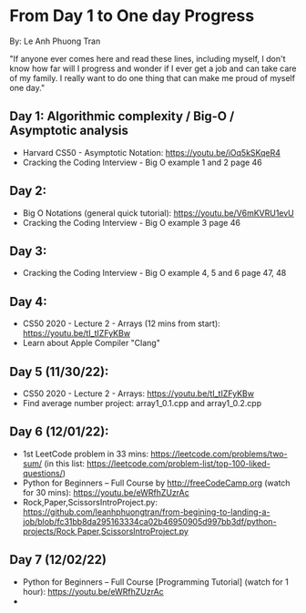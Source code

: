 # From Day 1 to One day Progress

By: Le Anh Phuong Tran

"If anyone ever comes here and read these lines, including myself, I don't know how far will I progress and wonder if I ever get a job and can take care of my family. I really want to do one thing that can make me proud of myself one day."

## Day 1: Algorithmic complexity / Big-O / Asymptotic analysis
- Harvard CS50 - Asymptotic Notation: https://youtu.be/iOq5kSKqeR4
- Cracking the Coding Interview - Big O example 1 and 2 page 46
  
## Day 2:
- Big O Notations (general quick tutorial): https://youtu.be/V6mKVRU1evU
- Cracking the Coding Interview - Big O example 3 page 46

## Day 3:
- Cracking the Coding Interview - Big O example 4, 5 and 6 page 47, 48

## Day 4:
- CS50 2020 - Lecture 2 - Arrays (12 mins from start): https://youtu.be/tI_tIZFyKBw
- Learn about Apple Compiler "Clang"

## Day 5 (11/30/22):
- CS50 2020 - Lecture 2 - Arrays: https://youtu.be/tI_tIZFyKBw
- Find average number project: array1_0.1.cpp and array1_0.2.cpp

## Day 6 (12/01/22):
- 1st LeetCode problem in 33 mins: https://leetcode.com/problems/two-sum/ (in this list: https://leetcode.com/problem-list/top-100-liked-questions/)
- Python for Beginners – Full Course by http://freeCodeCamp.org (watch for 30 mins): https://youtu.be/eWRfhZUzrAc
- Rock,Paper,ScissorsIntroProject.py: https://github.com/leanhphuongtran/from-begining-to-landing-a-job/blob/fc31bb8da295163334ca02b46950905d997bb3df/python-projects/Rock,Paper,ScissorsIntroProject.py

## Day 7 (12/02/22)
- Python for Beginners – Full Course [Programming Tutorial] (watch for 1 hour): https://youtu.be/eWRfhZUzrAc
- 
